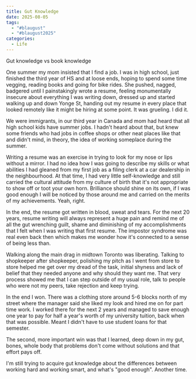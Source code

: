 ```yaml
---
title: Gut Knowledge
date: 2025-08-05
tags:
  - "#blaugust"
  - "#blaugust2025"
categories:
  - Life
---
```

Gut knowledge vs book knowledge

One summer my mom insisted that I find a job. I was in high school, just finished the third year of HS and at loose ends, hoping to spend some time vegging, reading books and going for bike rides. She pushed, nagged, badgered until I painstakingly wrote a resume, feeling monumentally insecure about everything I was writing down, dressed up and started walking up and down Yonge St, handing out my resume in every place that looked remotely like it might be hiring at some point. It was grueling. I did it.

We were immigrants, in our third year in Canada and mom had heard that all high school kids have summer jobs. I hadn't heard about that, but knew some friends who had jobs in coffee shops or other neat places like that and didn't mind, in theory, the idea of working someplace during the summer. 

Writing a resume was an exercise in trying to look for my nose or lips without a mirror. I had no idea how I was going to describe my skills or what abilities I had gleaned from my first job as a filing clerk at a car dealership in the neighbourhood. At that time, I had very little self-knowledge and still carried the cultural attitude from my culture of birth that it's not appropriate to show off or toot your own horn. Brilliance should shine on its own, if I was good enough I will be noticed by those around me and carried on the merits of my achievements. Yeah, right.

In the end, the resume got written in blood, sweat and tears. For the next 20 years, resume writing will always represent a huge pain and remind me of all the gut wrenching guilt, shame and diminishing of my accomplishments that I felt when I was writing that first resume. The impostor syndrome was real even back then which makes me wonder how it's connected to a sense of being less than. 

Walking along the main drag in midtown Toronto was liberating. Talking to shopkeeper after shopkeeper, polishing my pitch as I went from store to store helped me get over my dread of the task, initial shyness and lack of belief that they needed anyone and why should they want me. That very process showed me that I can step outside of my usual role, talk to people who were not my peers, take rejection and keep trying.

In the end I won. There was a clothing store around 5-6 blocks north of my street where the manager said she liked my look and hired me on for part time work. I worked there for the next 2 years and managed to save enough one year to pay for half a year's worth of my university tuition, back when that was possible. Meant I didn't have to use student loans for that semester.

The second, more important win was that I learned, deep down in my gut, bones, whole body that problems don't come without solutions and that effort pays off.

I'm still trying to acquire gut knowledge about the differences between working hard and working smart, and what's "good enough". Another time.